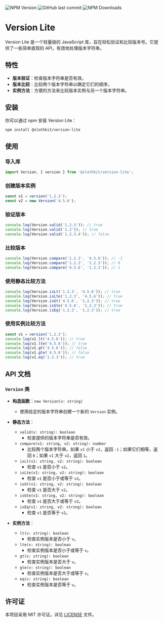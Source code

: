 ![NPM Version](https://img.shields.io/npm/v/%40slothkit%2Fversion-lite)
![GitHub last commit](https://img.shields.io/github/last-commit/slothkit/version-lite)
![NPM Downloads](https://img.shields.io/npm/d18m/%40slothkit%2Fversion-lite)

# Version Lite

Version Lite 是一个轻量级的 JavaScript 库，旨在轻松验证和比较版本号。它提供了一些简单直观的 API，有效地处理版本字符串。

## 特性

- **版本验证**：检查版本字符串是否有效。
- **版本比较**：比较两个版本字符串以确定它们的顺序。
- **实例方法**：方便的方法来比较版本实例与另一个版本字符串。

## 安装

你可以通过 npm 安装 Version Lite：

```bash
npm install @slothkit/version-lite
```

## 使用

### 导入库

```javascript
import Version, { version } from '@slothkit/version-lite';
```

### 创建版本实例

```javascript
const v1 = version('1.2.3');
const v2 = new Version('4.5.6');
```

### 验证版本

```javascript
console.log(Version.valid('1.2.3')); // true
console.log(Version.valid('1.2')); // true
console.log(Version.valid('1.2.3.4')); // false
```

### 比较版本

```javascript
console.log(Version.compare('1.2.3', '4.5.6')); // -1
console.log(Version.compare('1.2.3', '1.2.3')); // 0
console.log(Version.compare('4.5.6', '1.2.3')); // 1
```

### 使用静态比较方法

```javascript
console.log(Version.isLt('1.2.3', '4.5.6')); // true
console.log(Version.isLte('1.2.3', '4.5.6')); // true
console.log(Version.isGt('4.5.6', '1.2.3')); // true
console.log(Version.isGte('4.5.6', '1.2.3')); // true
console.log(Version.isEq('1.2.3', '1.2.3')); // true
```

### 使用实例比较方法

```javascript
const v1 = version('1.2.3');
console.log(v1.lt('4.5.6')); // true
console.log(v1.lte('4.5.6')); // true
console.log(v1.gt('4.5.6')); // false
console.log(v1.gte('4.5.6')); // false
console.log(v1.eq('1.2.3')); // true
```

## API 文档

### `Version` 类

- **构造函数**：`new Version(v: string)`
  - 使用给定的版本字符串创建一个新的 `Version` 实例。

- **静态方法**：
  - `valid(v: string): boolean`
    - 检查提供的版本字符串是否有效。
  - `compare(v1: string, v2: string): number`
    - 比较两个版本字符串。如果 `v1` 小于 `v2`，返回 `-1`；如果它们相等，返回 `0`；如果 `v1` 大于 `v2`，返回 `1`。
  - `isLt(v1: string, v2: string): boolean`
    - 检查 `v1` 是否小于 `v2`。
  - `isLte(v1: string, v2: string): boolean`
    - 检查 `v1` 是否小于或等于 `v2`。
  - `isGt(v1: string, v2: string): boolean`
    - 检查 `v1` 是否大于 `v2`。
  - `isGte(v1: string, v2: string): boolean`
    - 检查 `v1` 是否大于或等于 `v2`。
  - `isEq(v1: string, v2: string): boolean`
    - 检查 `v1` 是否等于 `v2`。

- **实例方法**：
  - `lt(v: string): boolean`
    - 检查实例版本是否小于 `v`。
  - `lte(v: string): boolean`
    - 检查实例版本是否小于或等于 `v`。
  - `gt(v: string): boolean`
    - 检查实例版本是否大于 `v`。
  - `gte(v: string): boolean`
    - 检查实例版本是否大于或等于 `v`。
  - `eq(v: string): boolean`
    - 检查实例版本是否等于 `v`。

## 许可证

本项目采用 MIT 许可证。详见 [LICENSE](LICENSE) 文件。
